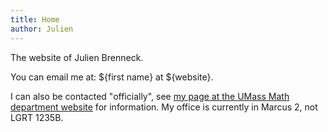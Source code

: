 ```yaml
---
title: Home
author: Julien
---
```


The website of Julien Brenneck.

You can email me at: ${first name} at ${website}.

I can also be contacted "officially", see [my page at the UMass Math department website](https://www.math.umass.edu/directory/graduate-students/julien-brenneck) for information.
My office is currently in Marcus 2, not LGRT 1235B.
